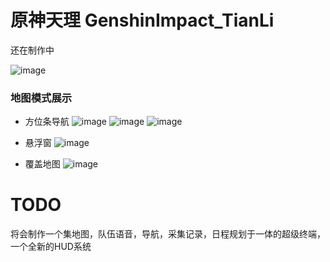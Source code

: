 # 原神天理 GenshinImpact_TianLi

还在制作中

![image](https://user-images.githubusercontent.com/47711102/170855510-ff9a355a-41c1-4a27-b6ed-4cd75da14304.png)

### 地图模式展示

- 方位条导航
![image](https://user-images.githubusercontent.com/47711102/194593924-21ff527f-4f99-4f7e-92c5-a6b76a51922f.png)
![image](https://user-images.githubusercontent.com/47711102/194593957-98efb7b4-b6f9-4db7-aef4-d1d64ab88eca.png)
![image](https://user-images.githubusercontent.com/47711102/194597798-5a0d9bf8-ef00-44ce-827a-ea3304c1abcf.png)

- 悬浮窗
![image](https://user-images.githubusercontent.com/47711102/194597200-21cbddc3-58e8-4984-874c-35ebe1661f4e.png)
- 覆盖地图
![image](https://user-images.githubusercontent.com/47711102/194597320-17b06d01-bff2-482c-bfbf-256b739f4fd7.png)

# TODO

将会制作一个集地图，队伍语音，导航，采集记录，日程规划于一体的超级终端，一个全新的HUD系统
